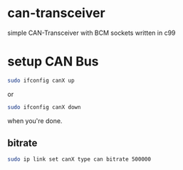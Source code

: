 # can-transceiver
simple CAN-Transceiver with BCM sockets written in c99

# setup CAN Bus
```bash
sudo ifconfig canX up
```
or 
```bash
sudo ifconfig canX down
```
when you're done.

## bitrate
```bash
sudo ip link set canX type can bitrate 500000
```
